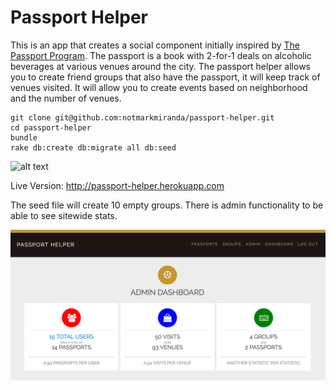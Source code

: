 # Passport Helper



This is an app that creates a social component initially inspired by [The Passport Program](http://thepassportprogram.com/denver). The passport is a book with 2-for-1 deals on alcoholic beverages at various venues around the city. The passport helper allows you to create friend groups that also have the passport, it will keep track of venues visited. It will allow you to create events based on neighborhood and the number of venues.

```
git clone git@github.com:notmarkmiranda/passport-helper.git
cd passport-helper
bundle
rake db:create db:migrate all db:seed
```

![alt text](splash.png)

Live Version: http://passport-helper.herokuapp.com

The seed file will create 10 empty groups. There is admin functionality to be able to see sitewide stats.

![alt text](admin.png)
